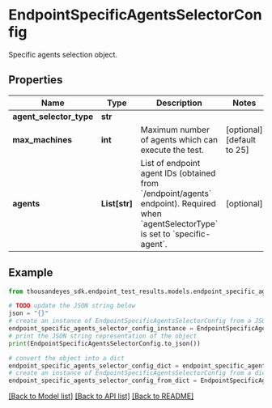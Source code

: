 # EndpointSpecificAgentsSelectorConfig

Specific agents selection object.

## Properties

Name | Type | Description | Notes
------------ | ------------- | ------------- | -------------
**agent_selector_type** | **str** |  | 
**max_machines** | **int** | Maximum number of agents which can execute the test. | [optional] [default to 25]
**agents** | **List[str]** | List of endpoint agent IDs (obtained from &#x60;/endpoint/agents&#x60; endpoint). Required when &#x60;agentSelectorType&#x60; is set to &#x60;specific-agent&#x60;. | [optional] 

## Example

```python
from thousandeyes_sdk.endpoint_test_results.models.endpoint_specific_agents_selector_config import EndpointSpecificAgentsSelectorConfig

# TODO update the JSON string below
json = "{}"
# create an instance of EndpointSpecificAgentsSelectorConfig from a JSON string
endpoint_specific_agents_selector_config_instance = EndpointSpecificAgentsSelectorConfig.from_json(json)
# print the JSON string representation of the object
print(EndpointSpecificAgentsSelectorConfig.to_json())

# convert the object into a dict
endpoint_specific_agents_selector_config_dict = endpoint_specific_agents_selector_config_instance.to_dict()
# create an instance of EndpointSpecificAgentsSelectorConfig from a dict
endpoint_specific_agents_selector_config_from_dict = EndpointSpecificAgentsSelectorConfig.from_dict(endpoint_specific_agents_selector_config_dict)
```
[[Back to Model list]](../README.md#documentation-for-models) [[Back to API list]](../README.md#documentation-for-api-endpoints) [[Back to README]](../README.md)


